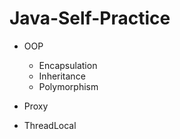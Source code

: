 # Java-Self-Practice
* OOP
   * Encapsulation
   * Inheritance
   * Polymorphism
   
* Proxy
* ThreadLocal
